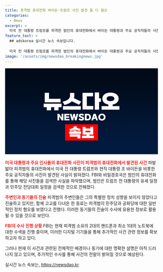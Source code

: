```yaml
---
title: 총격범 휴대전화 바이든·트럼프 사진 발견 둘 다 혐오
categories:
  - News
excerpt: >
  미국 전 대통령 트럼프를 피격한 범인의 휴대전화에서 바이든 대통령과 주요 공직자들의 사진이 발견됐다. FBI와 비밀경호국은 범인이 대통령들의 일정과 사진을 검색한 사실을 확인했다. 범인의 동기는 미확인하나, 주변인은 정치적 성향이 없었다고 진술했다. FBI는 범인의 전자기기를 수색 중이다. 사건은 계속 수사 중이다. (총 단어 수: 128)
feature_text: >
  ## adskorea 실시간 뉴스 속보입니다.

  미국 전 대통령 트럼프를 피격한 범인의 휴대전화에서 바이든 대통령과 주요 공직자들의 사진이 발견됐다. FBI와 비밀경호국은 범인이 대통령들의 일정과 사진을 검색한 사실을 확인했다. 범인의 동기는 미확인하나, 주변인은 정치적 성향이 없었다고 진술했다. FBI는 범인의 전자기기를 수색 중이다. 사건은 계속 수사 중이다. (총 단어 수: 128)
image: '/assets/img/newsdao_breakingnews.jpg'
---
```


<p><img src="/assets/img/newsdao_breakingnews.jpg" alt="adskorea 속보" /></p>

<p><b><span style="color: #ee2323;">미국 대통령과 주요 인사들의 휴대전화 사진이 피격범의 휴대전화에서 발견된 사건</span></b>
파발밟아 피격범의 휴대전화에서 미국 전 대통령 트럼프와 현직 대통령 조 바이든을 비롯한 주요 공직자들의 사진이 발견된 사실이 밝혀졌다. FBI와 비밀경호국은 범인의 휴대전화를 통해 해당 사진들을 검색한 사실을 파악했으며, 범인은 트럼프 전 대통령의 유세 일정과 민주당 전당대회 일정을 검색한 것으로 전해졌다.</p>

<p><b><span style="color: #ee2323;">주변인과 동기들의 진술</span></b>
피격범의 주변인들은 그의 특별한 정치 성향을 보이지 않았다고 진술하고 있지만, 함께 고교를 다녀온 한 동료는 피격범이 민주당과 공화당에 대한 일반적인 정치 혐오를 보였다고 전했다. 이러한 동기들의 진술이 수사에 유용한 정보로 활용될 수 있을 것으로 보인다.</p>

<p><b><span style="color: #ee2323;">FBI의 수사 진행 상황</span></b>
FBI는 현재 피격범 소유의 2대의 핸드폰과 최소 1대의 노트북에 대한 수색을 진행 중이며, 이러한 디지털 기기들을 통해 추가적인 사건 관련 정보를 확보하고자 하고 있다.</p>

<p>그러나 현재 이 사건과 관련된 전체적인 배경이나 동기에 대한 명확한 설명은 아직 드러나지 않고 있으며, 추가적인 수사를 통해 사건의 전말이 밝혀질 것으로 예상된다.</p>
실시간 뉴스 속보는, <a href="https://newsdao.kr" rel="dofollow">https://newsdao.kr</a>



